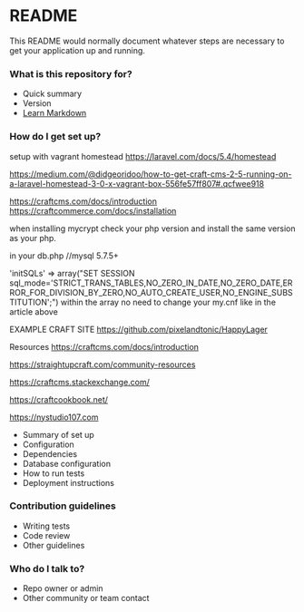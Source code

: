 # README #

This README would normally document whatever steps are necessary to get your application up and running.

### What is this repository for? ###

* Quick summary
* Version
* [Learn Markdown](https://bitbucket.org/tutorials/markdowndemo)

### How do I get set up? ###

setup with vagrant homestead
https://laravel.com/docs/5.4/homestead


https://medium.com/@didgeoridoo/how-to-get-craft-cms-2-5-running-on-a-laravel-homestead-3-0-x-vagrant-box-556fe57ff807#.qcfwee918

https://craftcms.com/docs/introduction
https://craftcommerce.com/docs/installation

when installing mycrypt check your php version and install the same version as your php.

in your db.php
//mysql 5.7.5+
	
'initSQLs' => array("SET SESSION sql_mode='STRICT_TRANS_TABLES,NO_ZERO_IN_DATE,NO_ZERO_DATE,ERROR_FOR_DIVISION_BY_ZERO,NO_AUTO_CREATE_USER,NO_ENGINE_SUBSTITUTION';")
 within the array no need to change your my.cnf like in the article above


EXAMPLE CRAFT SITE
https://github.com/pixelandtonic/HappyLager


Resources
https://craftcms.com/docs/introduction

https://straightupcraft.com/community-resources

https://craftcms.stackexchange.com/

https://craftcookbook.net/

https://nystudio107.com

* Summary of set up
* Configuration
* Dependencies
* Database configuration
* How to run tests
* Deployment instructions

### Contribution guidelines ###

* Writing tests
* Code review
* Other guidelines

### Who do I talk to? ###

* Repo owner or admin
* Other community or team contact